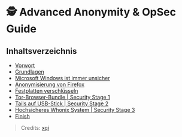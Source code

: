 # 🕵️ Advanced Anonymity & OpSec Guide

## Inhaltsverzeichnis
- [Vorwort](01_Grundlagen.md)
- [Grundlagen](02_Browser_Hardening.md)
- [Microsoft Windows ist immer unsicher](03_Windows.md)
- [Anonymisierung von Firefox](04_Firefox_Config.md)
- [Festplatten verschlüsseln](05_Festplatten_Verschluesselung.md)
- [Tor-Browser-Bundle | Security Stage 1](06_Tor_Tails_Whonix.md)
- [Tails auf USB-Stick | Security Stage 2](06_Tor_Tails_Whonix.md)
- [Hochsicheres Whonix System | Security Stage 3](06_Tor_Tails_Whonix.md)
- [Finish](07_Finish.md)

> Credits:
> [xqi](https://github.com/apostel1337)
